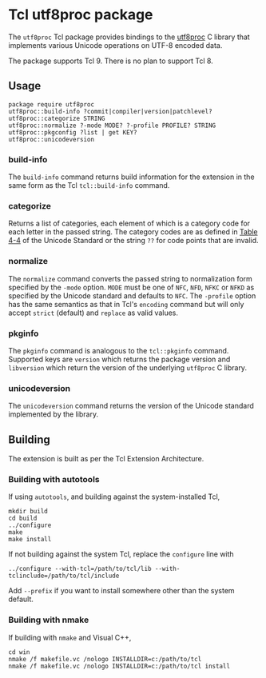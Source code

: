 # Tcl utf8proc package

The `utf8proc` Tcl package provides bindings to the
[utf8proc](https://juliastrings.github.io/utf8proc/) C library that
implements various Unicode operations on UTF-8 encoded data.

The package supports Tcl 9. There is no plan to support Tcl 8.

## Usage

```
package require utf8proc
utf8proc::build-info ?commit|compiler|version|patchlevel?
utf8proc::categorize STRING
utf8proc::normalize ?-mode MODE? ?-profile PROFILE? STRING
utf8proc::pkgconfig ?list | get KEY?
utf8proc::unicodeversion
```

### build-info
The `build-info` command returns build information for the extension in
the same form as the Tcl `tcl::build-info` command.

### categorize

Returns a list of categories, each element of which is a category code for
each letter in the passed string. The category codes are as defined in
[Table 4-4](https://www.unicode.org/versions/Unicode16.0.0/core-spec/chapter-4/#G134153)
of the Unicode Standard or the string `??` for code points that are invalid.

### normalize
The `normalize` command converts the passed string to normalization form
specified by the `-mode` option. `MODE` must be one of `NFC`, `NFD`, `NFKC`
or `NFKD` as specified by the Unicode standard and defaults to `NFC`. The
`-profile` option has the same semantics as that in Tcl's `encoding` command
but will only accept `strict` (default) and `replace` as valid values.

### pkginfo
The `pkginfo` command is analogous to the `tcl::pkginfo` command. Supported
keys are `version` which returns the package version and `libversion` which
return the version of the underlying `utf8proc` C library.

### unicodeversion
The `unicodeversion` command returns the version of the Unicode standard
implemented by the library.

## Building

The extension is built as per the Tcl Extension Architecture.

### Building with autotools

If using `autotools`, and building against the system-installed Tcl,

```
mkdir build
cd build
../configure
make
make install
```

If not building against the system Tcl, replace the `configure` line with

```
../configure --with-tcl=/path/to/tcl/lib --with-tclinclude=/path/to/tcl/include
```

Add `--prefix` if you want to install somewhere other than the system default.

### Building with nmake

If building with `nmake` and Visual C++,

```
cd win
nmake /f makefile.vc /nologo INSTALLDIR=c:/path/to/tcl
nmake /f makefile.vc /nologo INSTALLDIR=c:/path/to/tcl install
```





